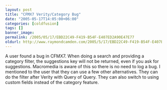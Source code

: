 ```yaml
---
layout: post
title: "CFMX7 Verity/Category Bug"
date: "2005-05-17T14:05:00+06:00"
categories: [coldfusion]
tags: []
banner_image: 
permalink: /2005/05/17/EBD22C49-F419-B54F-E407ED2A90E47E77
oldurl: http://www.raymondcamden.com/2005/5/17/EBD22C49-F419-B54F-E407ED2A90E47E77
---
```


A user found a bug in CFMX7. When doing a search and providing a category filter, the suggestions key will not be returned, even if you ask for suggestions. Macromedia is aware of this so there is no need to log a bug. I mentioned to the user that they can use a few other alternatives. They can do the filter after Verity with Query of Query. They can also switch to using custom fields instead of the category feature.